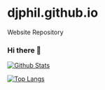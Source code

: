 # djphil.github.io
Website Repository


### Hi there 👋

<!--
**djphil/djphil** is a ✨ _special_ ✨ repository because its `README.md` (this file) appears on your GitHub profile.

Here are some ideas to get you started:

- 🔭 I’m currently working on ...
- 🌱 I’m currently learning ...
- 👯 I’m looking to collaborate on ...
- 🤔 I’m looking for help with ...
- 💬 Ask me about ...
- 📫 How to reach me: ...
- 😄 Pronouns: ...
- ⚡ Fun fact: ...
-->
[![Github Stats](https://github-readme-stats.vercel.app/api?username=djphil&show_icons=true)](https://github.com/djphil)

[![Top Langs](https://github-readme-stats.vercel.app/api/top-langs/?username=djphil)](https://github.com/anuraghazra/github-readme-stats)

